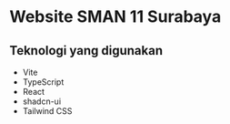# Website SMAN 11 Surabaya

## Teknologi yang digunakan

- Vite
- TypeScript
- React
- shadcn-ui
- Tailwind CSS